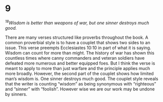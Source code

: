 # 9

*$^{18}$Wisdom is better than weapons of war, but one sinner destroys much good.* 

There are many verses structured like proverbs throughout the book. A common proverbial style is to have a couplet that shows two sides to an issue. This verse preempts Ecclesiastes 10:10 in part of what it is saying. Wisdom can count for more than might. The history of war has shown this countless times where canny commanders and veteran soldiers have defeated more numerous and better equipped foes. But I think the verse is meant to apply to more than just warfare and the principle applies much more broadly. However, the second part of the couplet shows how limited man’s wisdom is. One sinner destroys much good. The couplet style reveals that the writer is counting “wisdom” as being synonymous with “righteous” and “sinner” with “foolish”. However wise we are our work may be undone by sinners. 